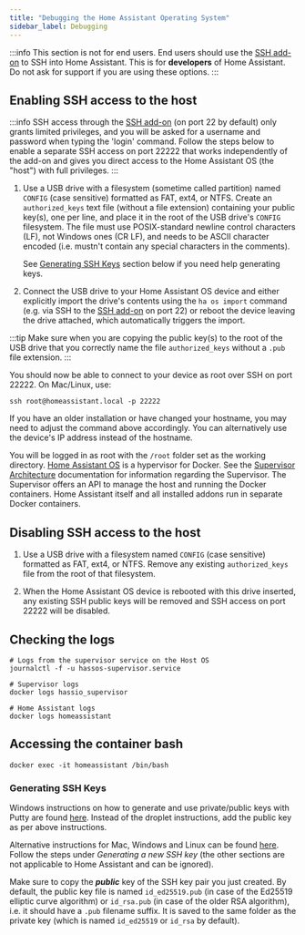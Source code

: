 ```yaml
---
title: "Debugging the Home Assistant Operating System"
sidebar_label: Debugging
---
```


:::info
This section is not for end users. End users should use the [SSH add-on] to SSH into Home Assistant. This is for **developers** of Home Assistant. Do not ask for support if you are using these options.
:::

[SSH add-on]: https://github.com/home-assistant/addons/tree/master/ssh

## Enabling SSH access to the host

:::info
SSH access through the [SSH add-on] (on port 22 by default) only grants limited privileges, and you will be asked for a username and password when typing the 'login' command. Follow the steps below to enable a separate SSH access on port 22222 that works independently of the add-on and gives you direct access to the Home Assistant OS (the "host") with full privileges.
:::

1. Use a USB drive with a filesystem (sometime called partition) named `CONFIG` (case sensitive) formatted as FAT, ext4, or NTFS. Create an `authorized_keys` text file (without a file extension) containing your public key(s), one per line, and place it in the root of the USB drive's `CONFIG` filesystem. The file must use POSIX-standard newline control characters (LF), not Windows ones (CR LF), and needs to be ASCII character encoded (i.e. mustn't contain any special characters in the comments).

   See [Generating SSH Keys](#generating-ssh-keys) section below if you need help generating keys.

1. Connect the USB drive to your Home Assistant OS device and either explicitly import the drive's contents using the `ha os import` command (e.g. via SSH to the [SSH add-on] on port 22) or reboot the device leaving the drive attached, which automatically triggers the import.

:::tip
Make sure when you are copying the public key(s) to the root of the USB drive that you correctly name the file `authorized_keys` without a `.pub` file extension.
:::

You should now be able to connect to your device as root over SSH on port 22222. On Mac/Linux, use:

```shell
ssh root@homeassistant.local -p 22222
```

If you have an older installation or have changed your hostname, you may need to adjust the command above accordingly. You can alternatively use the device's IP address instead of the hostname.

You will be logged in as root with the `/root` folder set as the working directory. [Home Assistant OS] is a hypervisor for Docker. See the [Supervisor Architecture] documentation for information regarding the Supervisor. The Supervisor offers an API to manage the host and running the Docker containers. Home Assistant itself and all installed addons run in separate Docker containers.

[Home Assistant OS]: https://github.com/home-assistant/operating-system
[Supervisor Architecture]: /architecture_index.md

## Disabling SSH access to the host

1. Use a USB drive with a filesystem named `CONFIG` (case sensitive) formatted as FAT, ext4, or NTFS. Remove any existing `authorized_keys` file from the root of that filesystem.

1. When the Home Assistant OS device is rebooted with this drive inserted, any existing SSH public keys will be removed and SSH access on port 22222 will be disabled.

## Checking the logs

```shell
# Logs from the supervisor service on the Host OS
journalctl -f -u hassos-supervisor.service

# Supervisor logs
docker logs hassio_supervisor

# Home Assistant logs
docker logs homeassistant
```

## Accessing the container bash

```shell
docker exec -it homeassistant /bin/bash
```

[windows-keys]: https://docs.digitalocean.com/products/droplets/how-to/add-ssh-keys/create-with-putty/

### Generating SSH Keys

Windows instructions on how to generate and use private/public keys with Putty are found [here][windows-keys]. Instead of the droplet instructions, add the public key as per above instructions.

Alternative instructions for Mac, Windows and Linux can be found [here](https://docs.github.com/authentication/connecting-to-github-with-ssh/generating-a-new-ssh-key-and-adding-it-to-the-ssh-agent). Follow the steps under *Generating a new SSH key* (the other sections are not applicable to Home Assistant and can be ignored).

Make sure to copy the ***public*** key of the SSH key pair you just created. By default, the public key file is named `id_ed25519.pub` (in case of the Ed25519 elliptic curve algorithm) or `id_rsa.pub` (in case of the older RSA algorithm), i.e. it should have a `.pub` filename suffix. It is saved to the same folder as the private key (which is named `id_ed25519` or `id_rsa` by default).
